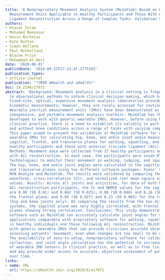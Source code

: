 ```yaml
---
title: 'A Nonproprietary Movement Analysis System (MoJoXlab) Based on Wearable Inertial
  Measurement Units Applicable to Healthy Participants and Those With Anterior Cruciate
  Ligament Reconstruction Across a Range of Complex Tasks: Validation Study'
authors:
- Riasat Islam
- Mohamed Bennasar
- Kevin Nicholas
- Kate Button
- Simon Holland
- Paul Mulholland
- Blaine Price
- Mohammad Al-Amri
date: '2020-06-01'
publishDate: '2024-09-23T17:11:47.377539Z'
publication_types:
- article-journal
publication: '*JMIR mHealth and uHealth*'
doi: 10.2196/17872
abstract: 'Background: Movement analysis in a clinical setting is frequently restricted
  to observational methods to inform clinical decision making, which has limited accuracy.
  Fixed-site, optical, expensive movement analysis laboratories provide gold standard
  kinematic measurements; however, they are rarely accessed for routine clinical use.
  Wearable inertial measurement units (IMUs) have been demonstrated as comparable,
  inexpensive, and portable movement analysis toolkits. MoJoXlab has therefore been
  developed to work with generic wearable IMUs. However, before using MoJoXlab in
  clinical practice, there is a need to establish its validity in participants with
  and without knee conditions across a range of tasks with varying complexity. Objective:
  This paper aimed to present the validation of MoJoXlab software for using generic
  wearable IMUs for calculating hip, knee, and ankle joint angle measurements in the
  sagittal, frontal, and transverse planes for walking, squatting, and jumping in
  healthy participants and those with anterior cruciate ligament (ACL) reconstruction.
  Methods: Movement data were collected from 27 healthy participants and 20 participants
  with ACL reconstruction. In each case, the participants wore seven MTw2 IMUs (Xsens
  Technologies) to monitor their movement in walking, jumping, and squatting tasks.
  The hip, knee, and ankle joint angles were calculated in the sagittal, frontal,
  and transverse planes using two different software packages: Xsens’ validated proprietary
  MVN Analyze and MoJoXlab. The results were validated by comparing the generated
  waveforms, cross-correlation (CC), and normalized root mean square error (NRMSE)
  values. Results: Across all joints and activities, for data of both healthy and
  ACL reconstruction participants, the CC and NRMSE values for the sagittal plane
  are 0.99 (SD 0.01) and 0.042 (SD 0.025); 0.88 (SD 0.048) and 0.18 (SD 0.078) for
  the frontal plane; and 0.85 (SD 0.027) and 0.23 (SD 0.065) for the transverse plane
  (hip and knee joints only). On comparing the results from the two different software
  systems, the sagittal plane was very highly correlated, with frontal and transverse
  planes showing strong correlation. Conclusions: This study demonstrates that nonproprietary
  software such as MoJoXlab can accurately calculate joint angles for movement analysis
  applications comparable with proprietary software for walking, squatting, and jumping
  in healthy individuals and those following ACL reconstruction. MoJoXlab can be used
  with generic wearable IMUs that can provide clinicians accurate objective data when
  assessing patients’ movement, even when changes are too small to be observed visually.
  The availability of easy-to-setup, nonproprietary software for calibration, data
  collection, and joint angle calculation has the potential to increase the adoption
  of wearable IMU sensors in clinical practice, as well as in free living conditions,
  and may provide wider access to accurate, objective assessment of patients’ progress
  over time.'
links:
- name: URL
  url: https://mhealth.jmir.org/2020/6/e17872
---
```

